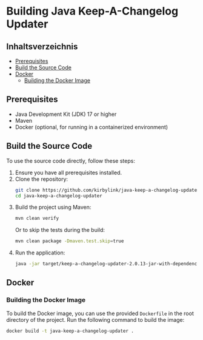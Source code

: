# Building Java Keep-A-Changelog Updater

## Inhaltsverzeichnis

- [Prerequisites](#prerequisites)
- [Build the Source Code](#build-the-source-code)
- [Docker](#docker)
  - [Building the Docker Image](#building-the-docker-image)

## Prerequisites
- Java Development Kit (JDK) 17 or higher
- Maven
- Docker (optional, for running in a containerized environment)

## Build the Source Code
To use the source code directly, follow these steps:
1. Ensure you have all prerequisites installed.
2. Clone the repository:
   ```sh
   git clone https://github.com/kirbylink/java-keep-a-changelog-updater.git
   cd java-keep-a-changelog-updater
   ```
3. Build the project using Maven:
   ```sh
   mvn clean verify
   ```
   Or to skip the tests during the build:
   ```sh
   mvn clean package -Dmaven.test.skip=true
   ```
4. Run the application:
   ```sh
   java -jar target/keep-a-changelog-updater-2.0.13-jar-with-dependencies.jar
   ```

## Docker

### Building the Docker Image
To build the Docker image, you can use the provided `Dockerfile` in the root directory of the project. Run the following command to build the image:

```sh
docker build -t java-keep-a-changelog-updater .
```